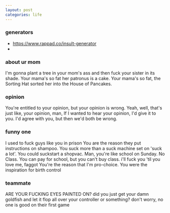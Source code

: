```yaml
---
layout: post
categories: life
---
```

### generators
- https://www.rappad.co/insult-generator
- 

### about ur mom
I'm gonna plant a tree in your mom's ass and then fuck your sister in its shade.
Your mama's so fat her patronus is a cake.
Your mama's so fat, the Sorting Hat sorted her into the House of Pancakes.

### opinion
You're entitled to your opinion, but your opinion is wrong.
Yeah, well, that's just like, your opinion, man,
If I wanted to hear your opinion, I'd give it to you.
I'd agree with you, but then we'd both be wrong.
### funny one
I used to fuck guys like you in prison
You are the reason they put instructions on shampoo.
You suck more than a suck machine set on 'suck a lot'.
You could suckstart a shopvac.
Man, you're like school on Sunday. No Class.
You can pay for school, but you can't buy class.
i'll fuck you 'til you love me, faggot
You're the reason that I'm pro-choice.
You were the inspiration for birth control
### teammate
ARE YOUR FUCKING EYES PAINTED ON?
did you just get your damn goldfish and let it flop all over your controller or something?
don't worry, no one is good on their first game
